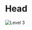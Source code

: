 <h1>Head</h1>
<img src="https://lh5.googleusercontent.com/TLBG9w3UQ1H1boC50JugubOioYCMEno_wV3Vf3Bj_EqZDOqIzrhJvLHsPDKrQQRxDJFzOo5XDK-3B9ttRYbUQ4k8WI30BAeuZu2vCRAW3ZXOtsER1g=w1280" alt="Level 3">